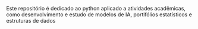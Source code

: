 Este repositório é dedicado ao python aplicado a atividades acadêmicas, como desenvolvimento e estudo de modelos de IA, portifólios estatísticos e estruturas de dados
